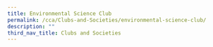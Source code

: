 ```yaml
---
title: Environmental Science Club
permalink: /cca/Clubs-and-Societies/environmental-science-club/
description: ""
third_nav_title: Clubs and Societies
---
```

